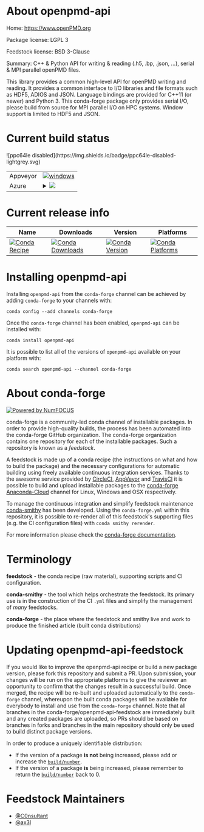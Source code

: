 About openpmd-api
=================

Home: https://www.openPMD.org

Package license: LGPL 3

Feedstock license: BSD 3-Clause

Summary: C++ & Python API for writing & reading (.h5, .bp, .json, ...), serial & MPI parallel openPMD files.

This library provides a common high-level API for openPMD writing and
reading. It provides a common interface to I/O libraries and file formats
such as HDF5, ADIOS and JSON.
Language bindings are provided for C++11 (or newer) and Python 3.
This conda-forge package only provides serial I/O, please build from source
for MPI parallel I/O on HPC systems. Window support is limited to HDF5 and
JSON.


Current build status
====================


<table><tr>
    <td>Appveyor</td>
    <td>
      <a href="https://ci.appveyor.com/project/conda-forge/openpmd-api-feedstock/branch/master">
        <img alt="windows" src="https://img.shields.io/appveyor/ci/conda-forge/openpmd-api-feedstock/master.svg?label=Windows">
      </a>
    </td>
  </tr>
    
  <tr>
    <td>Azure</td>
    <td>
      <details>
        <summary>
          <a href="https://dev.azure.com/conda-forge/feedstock-builds/_build/latest?definitionId=722&branchName=master">
            <img src="https://dev.azure.com/conda-forge/feedstock-builds/_apis/build/status/openpmd-api-feedstock?branchName=master">
          </a>
        </summary>
        <table>
          <thead><tr><th>Variant</th><th>Status</th></tr></thead>
          <tbody><tr>
              <td>linux_python3.6target_platformlinux-64</td>
              <td>
                <a href="https://dev.azure.com/conda-forge/feedstock-builds/_build/latest?definitionId=722&branchName=master">
                  <img src="https://dev.azure.com/conda-forge/feedstock-builds/_apis/build/status/openpmd-api-feedstock?branchName=master&jobName=linux&configuration=linux_python3.6target_platformlinux-64" alt="variant">
                </a>
              </td>
            </tr><tr>
              <td>linux_python3.7target_platformlinux-64</td>
              <td>
                <a href="https://dev.azure.com/conda-forge/feedstock-builds/_build/latest?definitionId=722&branchName=master">
                  <img src="https://dev.azure.com/conda-forge/feedstock-builds/_apis/build/status/openpmd-api-feedstock?branchName=master&jobName=linux&configuration=linux_python3.7target_platformlinux-64" alt="variant">
                </a>
              </td>
            </tr><tr>
              <td>osx_python3.6target_platformosx-64</td>
              <td>
                <a href="https://dev.azure.com/conda-forge/feedstock-builds/_build/latest?definitionId=722&branchName=master">
                  <img src="https://dev.azure.com/conda-forge/feedstock-builds/_apis/build/status/openpmd-api-feedstock?branchName=master&jobName=osx&configuration=osx_python3.6target_platformosx-64" alt="variant">
                </a>
              </td>
            </tr><tr>
              <td>osx_python3.7target_platformosx-64</td>
              <td>
                <a href="https://dev.azure.com/conda-forge/feedstock-builds/_build/latest?definitionId=722&branchName=master">
                  <img src="https://dev.azure.com/conda-forge/feedstock-builds/_apis/build/status/openpmd-api-feedstock?branchName=master&jobName=osx&configuration=osx_python3.7target_platformosx-64" alt="variant">
                </a>
              </td>
            </tr><tr>
              <td>win_c_compilervs2015cxx_compilervs2015python3.6target_platformwin-64</td>
              <td>
                <a href="https://dev.azure.com/conda-forge/feedstock-builds/_build/latest?definitionId=722&branchName=master">
                  <img src="https://dev.azure.com/conda-forge/feedstock-builds/_apis/build/status/openpmd-api-feedstock?branchName=master&jobName=win&configuration=win_c_compilervs2015cxx_compilervs2015python3.6target_platformwin-64" alt="variant">
                </a>
              </td>
            </tr><tr>
              <td>win_c_compilervs2015cxx_compilervs2015python3.7target_platformwin-64</td>
              <td>
                <a href="https://dev.azure.com/conda-forge/feedstock-builds/_build/latest?definitionId=722&branchName=master">
                  <img src="https://dev.azure.com/conda-forge/feedstock-builds/_apis/build/status/openpmd-api-feedstock?branchName=master&jobName=win&configuration=win_c_compilervs2015cxx_compilervs2015python3.7target_platformwin-64" alt="variant">
                </a>
              </td>
            </tr>
          </tbody>
        </table>
      </details>
    </td>
  </tr>
![ppc64le disabled](https://img.shields.io/badge/ppc64le-disabled-lightgrey.svg)
</table>

Current release info
====================

| Name | Downloads | Version | Platforms |
| --- | --- | --- | --- |
| [![Conda Recipe](https://img.shields.io/badge/recipe-openpmd--api-green.svg)](https://anaconda.org/conda-forge/openpmd-api) | [![Conda Downloads](https://img.shields.io/conda/dn/conda-forge/openpmd-api.svg)](https://anaconda.org/conda-forge/openpmd-api) | [![Conda Version](https://img.shields.io/conda/vn/conda-forge/openpmd-api.svg)](https://anaconda.org/conda-forge/openpmd-api) | [![Conda Platforms](https://img.shields.io/conda/pn/conda-forge/openpmd-api.svg)](https://anaconda.org/conda-forge/openpmd-api) |

Installing openpmd-api
======================

Installing `openpmd-api` from the `conda-forge` channel can be achieved by adding `conda-forge` to your channels with:

```
conda config --add channels conda-forge
```

Once the `conda-forge` channel has been enabled, `openpmd-api` can be installed with:

```
conda install openpmd-api
```

It is possible to list all of the versions of `openpmd-api` available on your platform with:

```
conda search openpmd-api --channel conda-forge
```


About conda-forge
=================

[![Powered by NumFOCUS](https://img.shields.io/badge/powered%20by-NumFOCUS-orange.svg?style=flat&colorA=E1523D&colorB=007D8A)](http://numfocus.org)

conda-forge is a community-led conda channel of installable packages.
In order to provide high-quality builds, the process has been automated into the
conda-forge GitHub organization. The conda-forge organization contains one repository
for each of the installable packages. Such a repository is known as a *feedstock*.

A feedstock is made up of a conda recipe (the instructions on what and how to build
the package) and the necessary configurations for automatic building using freely
available continuous integration services. Thanks to the awesome service provided by
[CircleCI](https://circleci.com/), [AppVeyor](https://www.appveyor.com/)
and [TravisCI](https://travis-ci.org/) it is possible to build and upload installable
packages to the [conda-forge](https://anaconda.org/conda-forge)
[Anaconda-Cloud](https://anaconda.org/) channel for Linux, Windows and OSX respectively.

To manage the continuous integration and simplify feedstock maintenance
[conda-smithy](https://github.com/conda-forge/conda-smithy) has been developed.
Using the ``conda-forge.yml`` within this repository, it is possible to re-render all of
this feedstock's supporting files (e.g. the CI configuration files) with ``conda smithy rerender``.

For more information please check the [conda-forge documentation](https://conda-forge.org/docs/).

Terminology
===========

**feedstock** - the conda recipe (raw material), supporting scripts and CI configuration.

**conda-smithy** - the tool which helps orchestrate the feedstock.
                   Its primary use is in the construction of the CI ``.yml`` files
                   and simplify the management of *many* feedstocks.

**conda-forge** - the place where the feedstock and smithy live and work to
                  produce the finished article (built conda distributions)


Updating openpmd-api-feedstock
==============================

If you would like to improve the openpmd-api recipe or build a new
package version, please fork this repository and submit a PR. Upon submission,
your changes will be run on the appropriate platforms to give the reviewer an
opportunity to confirm that the changes result in a successful build. Once
merged, the recipe will be re-built and uploaded automatically to the
`conda-forge` channel, whereupon the built conda packages will be available for
everybody to install and use from the `conda-forge` channel.
Note that all branches in the conda-forge/openpmd-api-feedstock are
immediately built and any created packages are uploaded, so PRs should be based
on branches in forks and branches in the main repository should only be used to
build distinct package versions.

In order to produce a uniquely identifiable distribution:
 * If the version of a package **is not** being increased, please add or increase
   the [``build/number``](https://conda.io/docs/user-guide/tasks/build-packages/define-metadata.html#build-number-and-string).
 * If the version of a package **is** being increased, please remember to return
   the [``build/number``](https://conda.io/docs/user-guide/tasks/build-packages/define-metadata.html#build-number-and-string)
   back to 0.

Feedstock Maintainers
=====================

* [@C0nsultant](https://github.com/C0nsultant/)
* [@ax3l](https://github.com/ax3l/)

